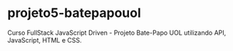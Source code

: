 # projeto5-batepapouol
Curso FullStack JavaScript Driven - Projeto Bate-Papo UOL utilizando API, JavaScript, HTML e CSS.
